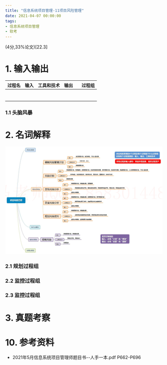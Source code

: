 ```yaml
---
title: "信息系统项目管理-11项目风险管理"
date: 2021-04-07 00:00:00
tags:
- 信息系统项目管理
- 软考
---
```


(4分,33%论文)[22.3]



# 1. 输入输出

| 过程名 | 输入 | 工具和技术 | 输出 |      | 过程组 |
| ------ | ---- | ---------- | ---- | ---- | ------ |
|        |      |            |      |      |        |
|        |      |            |      |      |        |
|        |      |            |      |      |        |
|        |      |            |      |      |        |
|        |      |            |      |      |        |
|        |      |            |      |      |        |
|        |      |            |      |      |        |

<!-- more -->

### 1.1 头脑风暴



# 2. 名词解释

![9](%E4%BF%A1%E6%81%AF%E7%B3%BB%E7%BB%9F%E9%A1%B9%E7%9B%AE%E7%AE%A1%E7%90%86-11%E9%A1%B9%E7%9B%AE%E9%A3%8E%E9%99%A9%E7%AE%A1%E7%90%86/9.jpg)

### 2.1 规划过程组

### 2.2 监控过程组

### 2.3 监控过程组



# 3. 真题考察

# 10. 参考资料

+ 2021年5月信息系统项目管理师题目书--人手一本.pdf P662-P696

